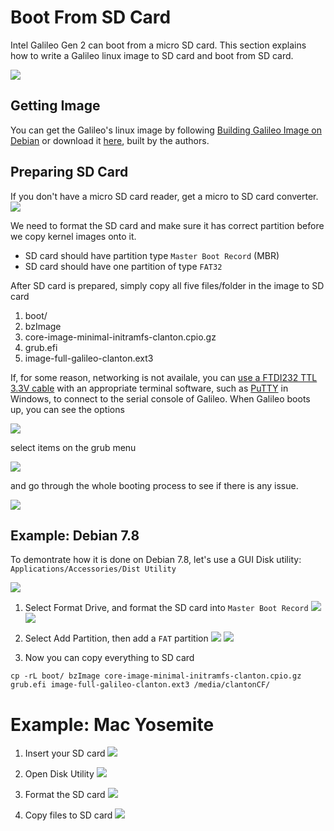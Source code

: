 # Boot From SD Card

Intel Galileo Gen 2 can boot from a micro SD card. This section explains how to write a Galileo linux image to SD card and boot from SD card.

![](sd3.png)

## Getting Image
You can get the Galileo's linux image by following [Building Galileo Image on Debian](building_galileo_image_from_debian.md) or download it [here](http://sourceforge.net/projects/ndn-in-one/files/image.tar.gz), built by the authors.

## Preparing SD Card
If you don't have a micro SD card reader, get a micro to SD card converter.
![](sd2.png)

We need to format the SD card and make sure it has correct partition before we copy kernel images onto it.
* SD card should have partition type `Master Boot Record` (MBR)
* SD card should have one partition of type `FAT32`

After SD card is prepared, simply copy all five files/folder in the image to SD card
1. boot/
2. bzImage
3. core-image-minimal-initramfs-clanton.cpio.gz
4. grub.efi
5. image-full-galileo-clanton.ext3

If, for some reason, networking is not availale, you can [use a FTDI232 TTL 3.3V cable](https://communities.intel.com/message/247258) with an appropriate terminal software, such as [PuTTY](http://www.putty.org/) in Windows, to connect to the serial console of Galileo. When Galileo boots up, you can see the options

![](fig4.4.01-boot.png)

select items on the grub menu

![](fig4.4.02-boot-menu.png)

and go through the whole booting process to see if there is any issue.

![](fig4.4.03-boot-finish.png)

## Example: Debian 7.8
To demontrate how it is done on Debian 7.8, let's use a GUI Disk utility: `Applications/Accessories/Dist Utility`

![](deb0.png)

1. Select Format Drive, and format the SD card into `Master Boot Record`
![](deb1.png)
![](deb2.png)

2. Select Add Partition, then add a `FAT` partition
![](deb3.png)
![](deb4.png)

3. Now you can copy everything to SD card
```
cp -rL boot/ bzImage core-image-minimal-initramfs-clanton.cpio.gz grub.efi image-full-galileo-clanton.ext3 /media/clantonCF/
```

# Example: Mac Yosemite
1. Insert your SD card
![](sd1.png)

2. Open Disk Utility
![](mac1.png)

3. Format the SD card
![](mac2.png)

4. Copy files to SD card
![](mac3.png)
